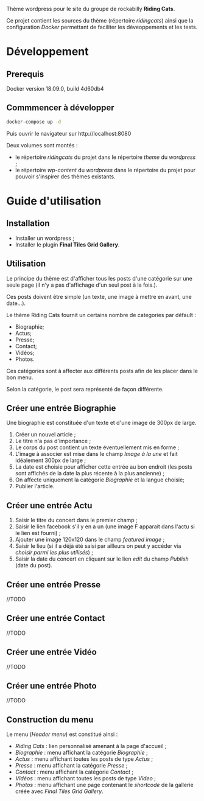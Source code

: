 Thème wordpress pour le site du groupe de rockabilly **Riding Cats**.

Ce projet contient les sources du thème (répertoire *ridingcats*) ainsi que la configuration *Docker* permettant de faciliter les déveoppements et les tests.


# Développement
## Prerequis
Docker version 18.09.0, build 4d60db4

## Commmencer à développer
```sh
docker-compose up -d
```

Puis ouvrir le navigateur sur http://localhost:8080

Deux volumes sont montés :
- le répertoire *ridingcats* du projet dans le répertoire *theme* du *wordpress* ;
- le répertoire *wp-content* du *wordpress* dans le répertoire du projet pour pouvoir s'inspirer des thèmes existants.

# Guide d'utilisation

## Installation
- Installer un wordpress ;
- Installer le plugin **Final Tiles Grid Gallery**.

## Utilisation
Le principe du thème est d'afficher tous les posts d'une catégorie sur une seule page (il n'y a pas d'affichage d'un seul post à la fois.).

Ces posts doivent être simple (un texte, une image à mettre en avant, une date...).

Le thème Riding Cats fournit un certains nombre de categories par défault :

- Biographie;
- Actus;
- Presse;
- Contact;
- Vidéos;
- Photos.

Ces catégories sont à affecter aux différents posts afin de les placer dans le bon menu.

Selon la catégorie, le post sera représenté de façon différente.

## Créer une entrée Biographie

Une biographie est constituée d'un texte et d'une image de 300px de large.

1. Créer un nouvel article ;
1. Le titre n'a pas d'importance ;
1. Le corps du post contient un texte éventuellement mis en forme ;
1. L'image à associer est mise dans le champ *Image à la une* et fait idéalement 300px de large ;
1. La date est choisie pour afficher cette entrée au bon endroit (les posts sont affichés de la date la plus récente à la plus ancienne) ;
1. On affecte uniquement la catégorie *Biographie* et la langue choisie;
1. Publier l'article.

## Créer une entrée Actu
1. Saisir le titre du concert dans le premier champ ;
1. Saisir le lien facebook s'il y en a un (une image F apparait dans l'actu si le lien est fourni) ;
1. Ajouter une image 120x120 dans le champ *featured image* ;
1. Saisir le lieu (si il a déjà été saisi par ailleurs on peut y accéder via *choisir parmi les plus utilisés*) ;
1. Saisir la date du concert en cliquant sur le lien *edit* du champ *Publish* (date du post).

## Créer une entrée Presse
//TODO

## Créer une entrée Contact
//TODO

## Créer une entrée Vidéo
//TODO

## Créer une entrée Photo
//TODO

## Construction du menu

Le menu (*Header menu*) est constitué ainsi :
- *Riding Cats* : lien personnalisé amenant à la page d'accueil ;
- *Biographie* : menu affichant la catégorie *Biographie* ;
- *Actus* : menu affichant toutes les posts de type *Actus* ;  
- *Presse* : menu affichant la catégorie *Presse* ;
- *Contact* : menu affichant la catégorie *Contact* ;
- *Vidéos* : menu affichant toutes les posts de type *Video* ;  
- *Photos* : menu affichant une page contenant le *shortcode* de la gallerie créée avec *Final Tiles Grid Gallery*.
